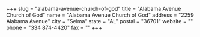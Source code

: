 +++
slug = "alabama-avenue-church-of-god"
title = "Alabama Avenue Church of God"
name = "Alabama Avenue Church of God"
address = "2259 Alabama Avenue"
city = "Selma"
state = "AL"
postal = "36701"
website = ""
phone = "334 874-4420"
fax = ""
+++

